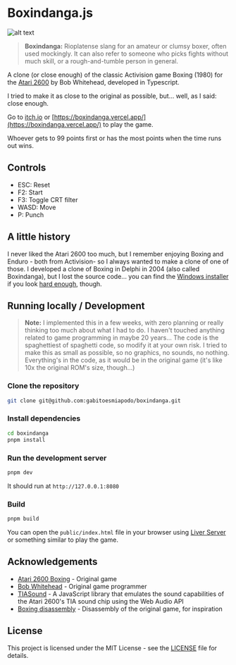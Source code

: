 # Boxindanga.js

![alt text](https://boxindanga.vercel.app/images/share/screenshot.png)

>**Boxindanga:** Rioplatense slang for an amateur or clumsy boxer, often used mockingly. It can also refer to someone who picks fights without much skill, or a rough-and-tumble person in general.

A clone (or close enough) of the classic Activision game Boxing (1980) for the [Atari 2600](https://en.wikipedia.org/wiki/Atari_2600) by Bob Whitehead, developed in Typescript.

I tried to make it as close to the original as possible, but... well, as I said: close enough.

Go to [itch.io](https://gabitoesmiapodo.itch.io/boxindangajs) or [https://boxindanga.vercel.app/](https://boxindanga.vercel.app/) to play the game.

Whoever gets to 99 points first or has the most points when the time runs out wins.

## Controls

- ESC: Reset
- F2: Start
- F3: Toggle CRT filter
- WASD: Move
- P: Punch

## A little history

I never liked the Atari 2600 too much, but I remember enjoying Boxing and Enduro - both from Activision- so I always wanted to make a clone of one of those. I developed a clone of Boxing in Delphi in 2004 (also called Boxindanga), but I lost the source code... you can find the [Windows installer](https://legacy.remakeszone.com/juegos/juego.php?id=74&lng=spanish&seccion=remakes%20jugables) if you look [hard enough](https://acid-play.com/download/boxindanga), though.

## Running locally / Development

>**Note:** I implemented this in a few weeks, with zero planning or really thinking too much about what I had to do. I haven't touched anything related to game programming in maybe 20 years... The code is the spaghettiest of spaghetti code, so modify it at your own risk. I tried to make this as small as possible, so no graphics, no sounds, no nothing. Everything's in the code, as it would be in the original game (it's like 10x the original ROM's size, though...)

### Clone the repository

```bash
git clone git@github.com:gabitoesmiapodo/boxindanga.git
```

### Install dependencies

```bash
cd boxindanga
pnpm install
```

### Run the development server

```bash
pnpm dev
```

It should run at `http://127.0.0.1:8080`

### Build

```bash
pnpm build
```

You can open the `public/index.html` file in your browser using [Liver Server](https://github.com/ritwickdey/vscode-live-server-plus-plus) or something similar to play the game.


## Acknowledgements

- [Atari 2600 Boxing](https://atariage.com/software_page.php?SoftwareLabelID=45) - Original game
- [Bob Whitehead](https://en.wikipedia.org/wiki/Bob_Whitehead) - Original game programmer
- [TIASound](https://github.com/fabiopiratininga/TIASound) - A JavaScript library that emulates the sound capabilities of the Atari 2600's TIA sound chip using the Web Audio API
- [Boxing disassembly](https://github.com/milnak/atari-vcs-disassembly/blob/main/Third%20Party/Boxing%20(1980)%20(Activision)%20-%20Dennis%20Debro.asm) - Disassembly of the original game, for inspiration


## License
This project is licensed under the MIT License - see the [LICENSE](LICENSE) file for details.